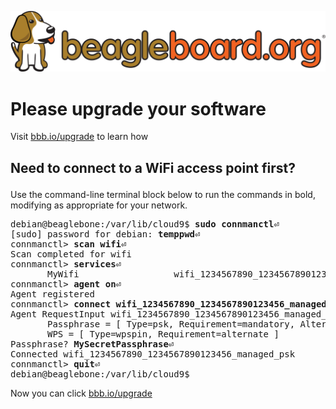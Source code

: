 ![](extras/images/beagleboard-logo.svg)
# Please upgrade your software

Visit [bbb.io/upgrade](https://beagleboard.org/upgrade) to learn how

## Need to connect to a WiFi access point first?</p>
Use the command-line terminal block below to run the commands in bold, modifying as appropriate for your network.

<pre>
debian@beaglebone:/var/lib/cloud9$ <b>sudo connmanctl&#x23CE;</b>
[sudo] password for debian: <b>temppwd&#x23CE;</b>
connmanctl> <b>scan wifi&#x23CE;</b>
Scan completed for wifi
connmanctl> <b>services&#x23CE;</b>
       MyWifi                  wifi_1234567890_1234567890123456_managed_psk
connmanctl> <b>agent on&#x23CE;</b>
Agent registered
connmanctl> <b>connect wifi_1234567890_1234567890123456_managed_psk&#x23CE;</b>
Agent RequestInput wifi_1234567890_1234567890123456_managed_psk
       Passphrase = [ Type=psk, Requirement=mandatory, Alternates=[ WPS ] ]
       WPS = [ Type=wpspin, Requirement=alternate ]
Passphrase? <b>MySecretPassphrase&#x23CE;</b>
Connected wifi_1234567890_1234567890123456_managed_psk
connmanctl> <b>quit&#x23CE;</b>
debian@beaglebone:/var/lib/cloud9$
</pre>

Now you can click [bbb.io/upgrade](https://beagleboard.org/upgrade)

